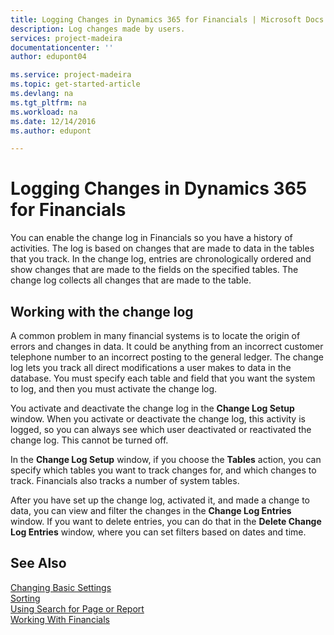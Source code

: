 ```yaml
---
title: Logging Changes in Dynamics 365 for Financials | Microsoft Docs
description: Log changes made by users.
services: project-madeira
documentationcenter: ''
author: edupont04

ms.service: project-madeira
ms.topic: get-started-article
ms.devlang: na
ms.tgt_pltfrm: na
ms.workload: na
ms.date: 12/14/2016
ms.author: edupont

---
```

# Logging Changes in Dynamics 365 for Financials
You can enable the change log in Financials so you have a history of activities. The log is based on changes that are made to data in the tables that you track. In the change log, entries are chronologically ordered and show changes that are made to the fields on the specified tables. The change log collects all changes that are made to the table.  

## Working with the change log
A common problem in many financial systems is to locate the origin of errors and changes in data. It could be anything from an incorrect customer telephone number to an incorrect posting to the general ledger. The change log lets you track all direct modifications a user makes to data in the database. You must specify each table and field that you want the system to log, and then you must activate the change log.  

You activate and deactivate the change log in the **Change Log Setup** window. When you activate or deactivate the change log, this activity is logged, so you can always see which user deactivated or reactivated the change log. This cannot be turned off.  

In the **Change Log Setup** window, if you choose the **Tables** action, you can specify which tables you want to track changes for, and which changes to track. Financials also tracks a number of system tables.

After you have set up the change log, activated it, and made a change to data, you can view and filter the changes in the **Change Log Entries** window. If you want to delete entries, you can do that in the **Delete Change Log Entries** window, where you can set filters based on dates and time.  

## See Also
[Changing Basic Settings](ui-change-basic-settings.md)  
[Sorting](ui-sorting.md)  
[Using Search for Page or Report](ui-search.md)  
[Working With Financials](ui-work-product.md)  

